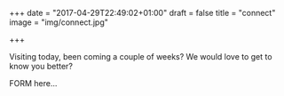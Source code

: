 +++
date = "2017-04-29T22:49:02+01:00"
draft = false
title = "connect"
image = "img/connect.jpg"

+++

Visiting today, been coming a couple of weeks? We would love to get to know you better?
<!--more-->


FORM here...